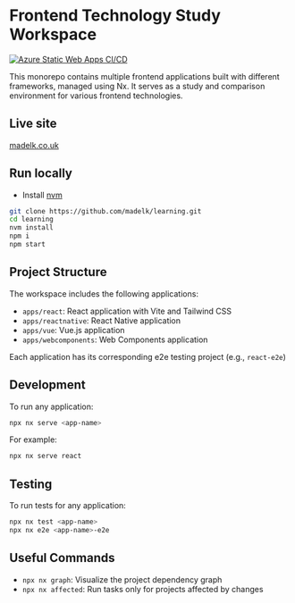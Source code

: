 # Frontend Technology Study Workspace

[![Azure Static Web Apps CI/CD](https://github.com/madelk/learning/actions/workflows/azure-static-web-apps-ambitious-plant-067cbd51e.yml/badge.svg)](https://github.com/madelk/learning/actions/workflows/azure-static-web-apps-ambitious-plant-067cbd51e.yml)

This monorepo contains multiple frontend applications built with different frameworks, managed using Nx. It serves as a study and comparison environment for various frontend technologies.

## Live site
[madelk.co.uk](https://www.madelk.co.uk)

## Run locally
- Install [nvm](https://github.com/nvm-sh/nvm?tab=readme-ov-file#installing-and-updating)
``` bash
git clone https://github.com/madelk/learning.git
cd learning
nvm install
npm i
npm start
```

## Project Structure

The workspace includes the following applications:

- `apps/react`: React application with Vite and Tailwind CSS
- `apps/reactnative`: React Native application
- `apps/vue`: Vue.js application
- `apps/webcomponents`: Web Components application

Each application has its corresponding e2e testing project (e.g., `react-e2e`)

## Development

To run any application:

```bash
npx nx serve <app-name>
```

For example:
```bash
npx nx serve react
```

## Testing

To run tests for any application:

```bash
npx nx test <app-name>
npx nx e2e <app-name>-e2e
```

## Useful Commands

- `npx nx graph`: Visualize the project dependency graph
- `npx nx affected`: Run tasks only for projects affected by changes
